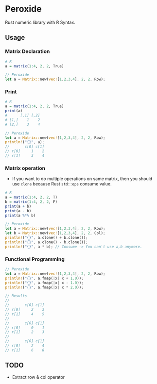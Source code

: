 # Peroxide

<!-- ![travis](https://api.travis-ci.org/Axect/Peroxide.svg?branch=master) -->

Rust numeric library with R Syntax.

## Usage

### Matrix Declaration

```R
# R
a = matrix(1:4, 2, 2, True)
```

```rust
// Peroxide
let a = Matrix::new(vec![1,2,3,4], 2, 2, Row);
```

### Print

```R
# R
a = matrix(1:4, 2, 2, True)
print(a)
#      [,1] [,2]
# [1,]    1    2
# [2,]    3    4
```

```rust
// Peroxide
let a = Matrix::new(vec![1,2,3,4], 2, 2, Row);
println!("{}", a);
//       c[0] c[1]
// r[0]     1    2
// r[1]     3    4
```

### Matrix operation

* If you want to do multiple operations on same matrix, then you should use `clone` because Rust `std::ops` consume value. 

```R
# R
a = matrix(1:4, 2, 2, T)
b = matrix(1:4, 2, 2, F)
print(a + b)
print(a - b)
print(a %*% b)
```

```rust
// Peroxide
let a = Matrix::new(vec![1,2,3,4], 2, 2, Row);
let b = Matrix::new(vec![1,2,3,4], 2, 2, Col);
println!("{}", a.clone() + b.clone());
println!("{}", a.clone() - b.clone());
println!("{}", a * b); // Consume -> You can't use a,b anymore.
```

### Functional Programming

```rust
// Peroxide
let a = Matrix::new(vec![1,2,3,4], 2, 2, Row);
println!("{}", a.fmap(|x| x + 1.0));
println!("{}", a.fmap(|x| x - 1.0));
println!("{}", a.fmap(|x| x * 2.0));

// Results
//
//       c[0] c[1]
// r[0]     2    3
// r[1]     4    5
//
//       c[0] c[1]
// r[0]     0    1
// r[1]     2    3
//
//       c[0] c[1]
// r[0]     2    4
// r[1]     6    8
```

## TODO

* Extract row & col operator